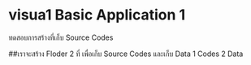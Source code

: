 # visua1 Basic Application 1
ทดสอบการสร้างที่เก็บ Source Codes

##เราจะสร้าง Floder 2 ที่ เพื่อเก็บ Source Codes และเก็บ Data
1 Codes
2 Data
